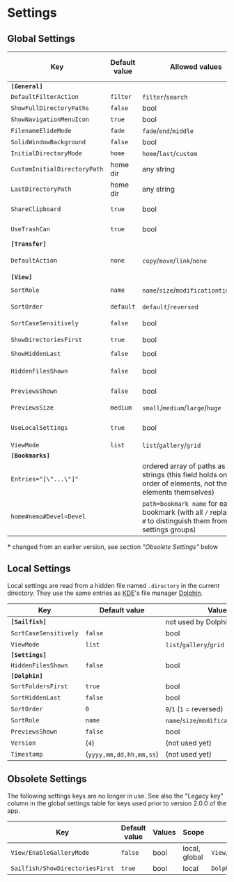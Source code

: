 <!--
SPDX-FileCopyrightText: 2020-2022 Mirian Margiani

SPDX-License-Identifier: GFDL-1.3-or-later
-->

# Settings

## Global Settings

| Key                                | Default value | Allowed values                                | Legacy key (in `[General]`)  | Introduced in
|------------------------------------|---------------|-----------------------------------------------|------------------------------|--------------
| **`[General]`**                    |               |                                               |                              |
| `DefaultFilterAction`              | `filter`      | `filter`/`search`                             |                              |
| `ShowFullDirectoryPaths`           | `false`       | bool                                          |                              |
| `ShowNavigationMenuIcon`           | `true`        | bool                                          |                              |
| `FilenameElideMode`                | `fade`        | `fade`/`end`/`middle`                         |                              |
| `SolidWindowBackground`            | `false`       | bool                                          |                              |
| `InitialDirectoryMode`             | `home`        | `home`/`last`/`custom`                        |                              |
| `CustomInitialDirectoryPath`       | home dir      | any string                                    |                              |
| `LastDirectoryPath`                | home dir      | any string                                    |                              |
| `ShareClipboard`                   | `true`        | bool                                          |                              | planned for 2.6.0
| `UseTrashCan`                      | `true`        | bool                                          |                              | planned for 2.7.0
| **`[Transfer]`**                   |               |                                               |                              |
| `DefaultAction`                    | `none`        | `copy`/`move`/`link`/`none`                   | `default-transfer-action`    |
| **`[View]`**                       |               |                                               |                              |
| `SortRole`                         | `name`        | `name`/`size`/`modificationtime`/`type`       | `listing-sort-by`            |
| `SortOrder`                        | `default`     | `default`/`reversed`                          | `listing-order`              |
| `SortCaseSensitively`              | `false`       | bool                                          | `sort-case-sensitive`        |
| `ShowDirectoriesFirst`             | `true`        | bool                                          | `show-dirs-first`            |
| `ShowHiddenLast`                   | `false`       | bool                                          |                              |
| `HiddenFilesShown`                 | `false`       | bool                                          | `show-hidden-files`          |
| `PreviewsShown`                    | `false`       | bool                                          | `show-thumbnails`            |
| `PreviewsSize`                     | `medium`      | `small`/`medium`/`large`/`huge`               | `thumbnails-size`            |
| `UseLocalSettings`                 | `true`        | bool                                          | `use-local-view-settings`    |
| `ViewMode`                         | `list`        | `list`/`gallery`/`grid`                       |                              | 2.5.0*
| **`[Bookmarks]`**                  |               |                                               |                              |
| `Entries="[\"...\"]"`              |               | ordered array of paths as JSON strings (this field holds only the order of elements, not the elements themselves) | `bookmark-entries` |
| `home#nemo#Devel=Devel`            |               | `path=bookmark name` for each bookmark (with all `/` replaced by `#` to distinguish them from settings groups) | |

**\*** changed from an earlier version, see section *"Obsolete Settings"* below

## Local Settings

Local settings are read from a hidden file named `.directory` in the current directory.
They use the same entries as [KDE](https://kde.org)'s file manager
[Dolphin](https://apps.kde.org/en/dolphin).

| Key                                | Default value | Values
|------------------------------------|---------------|-----------------------------------------------
| **`[Sailfish]`**                   |               | not used by Dolphin
| `SortCaseSensitively`              | `false`       | bool
| `ViewMode`                         | `list`        | `list`/`gallery`/`grid`
| **`[Settings]`**                   |               |
| `HiddenFilesShown`                 | `false`       | bool
| **`[Dolphin]`**                    |               |
| `SortFoldersFirst`                 | `true`        | bool
| `SortHiddenLast`                   | `false`       | bool
| `SortOrder`                        | `0`           | `0`/`1` (`1` = reversed)
| `SortRole`                         | `name`        | `name`/`size`/`modificationtime`/`type`
| `PreviewsShown`                    | `false`       | bool
| `Version`                          | (`4`)         | (not used yet)
| `Timestamp`                        | (`yyyy,mm,dd,hh,mm,ss`) | (not used yet)


## Obsolete Settings

The following settings keys are no longer in use. See also the "Legacy key"
column in the global settings table for keys used prior to version 2.0.0 of the app.

| Key                                | Default value | Values                   | Scope         | Replaced by                 | Introduced in
|------------------------------------|---------------|--------------------------|---------------|-----------------------------|--------------
| `View/EnableGalleryMode`           | `false`       | bool                     | local, global | `View/ViewMode`             | 2.5.0
| `Sailfish/ShowDirectoriesFirst`    | `true`        | bool                     | local         | `Dolphin/SortFoldersFirst`  | 2.5.2
